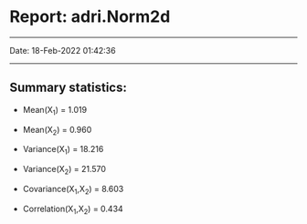 # Report: adri.Norm2d

-----------------------------------------------------------------------------
Date:                                                       18-Feb-2022 01:42:36  

-----------------------------------------------------------------------------
## Summary statistics:

- Mean(X<sub>1</sub>) = 1.019
- Mean(X<sub>2</sub>) = 0.960 

- Variance(X<sub>1</sub>) = 18.216
- Variance(X<sub>2</sub>) = 21.570 

- Covariance(X<sub>1</sub>,X<sub>2</sub>) = 8.603
- Correlation(X<sub>1</sub>,X<sub>2</sub>) = 0.434 
